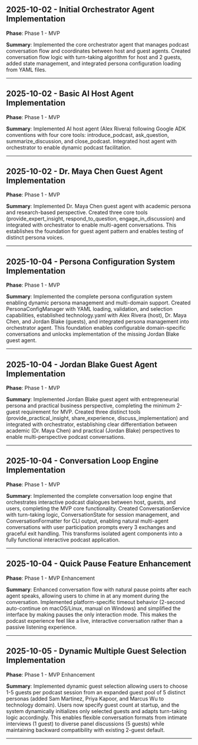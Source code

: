 ## 2025-10-02 - Initial Orchestrator Agent Implementation

**Phase**: Phase 1 - MVP

**Summary**: Implemented the core orchestrator agent that manages podcast conversation flow and coordinates between host and guest agents. Created conversation flow logic with turn-taking algorithm for host and 2 guests, added state management, and integrated persona configuration loading from YAML files.

---

## 2025-10-02 - Basic AI Host Agent Implementation

**Phase**: Phase 1 - MVP

**Summary**: Implemented AI host agent (Alex Rivera) following Google ADK conventions with four core tools: introduce_podcast, ask_question, summarize_discussion, and close_podcast. Integrated host agent with orchestrator to enable dynamic podcast facilitation.

---

## 2025-10-02 - Dr. Maya Chen Guest Agent Implementation

**Phase**: Phase 1 - MVP

**Summary**: Implemented Dr. Maya Chen guest agent with academic persona and research-based perspective. Created three core tools (provide_expert_insight, respond_to_question, engage_in_discussion) and integrated with orchestrator to enable multi-agent conversations. This establishes the foundation for guest agent pattern and enables testing of distinct persona voices.

---

## 2025-10-04 - Persona Configuration System Implementation

**Phase**: Phase 1 - MVP

**Summary**: Implemented the complete persona configuration system enabling dynamic persona management and multi-domain support. Created PersonaConfigManager with YAML loading, validation, and selection capabilities, established technology.yaml with Alex Rivera (host), Dr. Maya Chen, and Jordan Blake (guests), and integrated persona management into orchestrator agent. This foundation enables configurable domain-specific conversations and unlocks implementation of the missing Jordan Blake guest agent.

---

## 2025-10-04 - Jordan Blake Guest Agent Implementation

**Phase**: Phase 1 - MVP

**Summary**: Implemented Jordan Blake guest agent with entrepreneurial persona and practical business perspective, completing the minimum 2-guest requirement for MVP. Created three distinct tools (provide_practical_insight, share_experience, discuss_implementation) and integrated with orchestrator, establishing clear differentiation between academic (Dr. Maya Chen) and practical (Jordan Blake) perspectives to enable multi-perspective podcast conversations.

---

## 2025-10-04 - Conversation Loop Engine Implementation

**Phase**: Phase 1 - MVP

**Summary**: Implemented the complete conversation loop engine that orchestrates interactive podcast dialogues between host, guests, and users, completing the MVP core functionality. Created ConversationService with turn-taking logic, ConversationState for session management, and ConversationFormatter for CLI output, enabling natural multi-agent conversations with user participation prompts every 3 exchanges and graceful exit handling. This transforms isolated agent components into a fully functional interactive podcast application.

---

## 2025-10-04 - Quick Pause Feature Enhancement

**Phase**: Phase 1 - MVP Enhancement

**Summary**: Enhanced conversation flow with natural pause points after each agent speaks, allowing users to chime in at any moment during the conversation. Implemented platform-specific timeout behavior (2-second auto-continue on macOS/Linux, manual on Windows) and simplified the interface by making pauses the only interaction mode. This makes the podcast experience feel like a live, interactive conversation rather than a passive listening experience.

---

## 2025-10-05 - Dynamic Multiple Guest Selection Implementation

**Phase**: Phase 1 - MVP Enhancement

**Summary**: Implemented dynamic guest selection allowing users to choose 1-5 guests per podcast session from an expanded guest pool of 5 distinct personas (added Sam Martinez, Priya Kapoor, and Marcus Wu to technology domain). Users now specify guest count at startup, and the system dynamically initializes only selected guests and adapts turn-taking logic accordingly. This enables flexible conversation formats from intimate interviews (1 guest) to diverse panel discussions (5 guests) while maintaining backward compatibility with existing 2-guest default.

---
